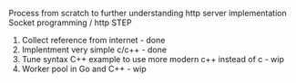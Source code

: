 Process from scratch to further understanding http server implementation
Socket programming / http
STEP 
1. Collect reference from internet - done
2. Implentment very simple c/c++ - done
3. Tune syntax C++ example to use more modern c++ instead of c - wip
4. Worker pool in Go and C++  - wip